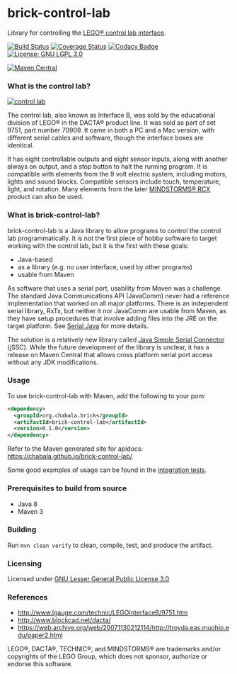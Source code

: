 # brick-control-lab

Library for controlling the [LEGO® control lab interface][1].

[![Build Status][2]][3]
[![Coverage Status][7]][8]
[![Codacy Badge][5]][6]
[![License: GNU LGPL 3.0][4]](https://www.gnu.org/licenses/lgpl-3.0.en.html)

[![Maven Central][16]][17]

### What is the control lab?

[![control lab][9]][10]

The control lab, also known as Interface B, was sold by the educational division of LEGO® in the DACTA® product line.
It was sold as part of set 9751, part number 70909. It came in both a PC and a Mac version, with different serial cables
and software, though the interface boxes are identical.

It has eight controllable outputs and eight sensor inputs, along with another always on output, and a stop button to
halt the running program.
It is compatible with elements from the 9 volt electric system, including motors, lights and sound blocks.
Compatible sensors include touch, temperature, light, and rotation. Many elements from the later [MINDSTORMS® RCX][11]
product can also be used.

### What is brick-control-lab?

brick-control-lab is a Java library to allow programs to control the control lab programmatically. It is not the first
piece of hobby software to target working with the control lab, but it is the first with these goals:
* Java-based
* as a library (e.g. no user interface, used by other programs)
* usable from Maven

As software that uses a serial port, usability from Maven was a challenge. The standard Java Communications API
(JavaComm) never had a reference implementation that worked on all major platforms. There is an independent serial
library, RxTx, but neither it nor JavaComm are usable from Maven, as they have setup procedures that involve adding
files into the JRE on the target platform. See [Serial Java][14] for more details.

The solution is a relatively new library called [Java Simple Serial Connector][15] (jSSC). While the future development
of the library is unclear, it has a release on Maven Central that allows cross platform serial port access without any
JDK modifications.

### Usage

To use brick-control-lab with Maven, add the following to your pom:

```xml
<dependency>
  <groupId>org.chabala.brick</groupId>
  <artifactId>brick-control-lab</artifactId>
  <version>0.1.0</version>
</dependency>
```

Refer to the Maven generated site for apidocs: https://chabala.github.io/brick-control-lab/

Some good examples of usage can be found in the
[integration tests](src/test/java/org/chabala/brick/controllab/ControlLabIT.java).

### Prerequisites to build from source
* Java 8
* Maven 3

### Building
Run ```mvn clean verify``` to clean, compile, test, and produce the artifact.

### Licensing
Licensed under [GNU Lesser General Public License 3.0](https://www.gnu.org/licenses/lgpl-3.0.en.html)

### References

* <http://www.lgauge.com/technic/LEGOInterfaceB/9751.htm>
* <http://www.blockcad.net/dacta/>
* <https://web.archive.org/web/20071130212114/http://troyda.eas.muohio.edu/paper2.html>

[1]: http://www.peeron.com/inv/sets/9751-1
[2]: https://travis-ci.org/chabala/brick-control-lab.svg?branch=master
[3]: https://travis-ci.org/chabala/brick-control-lab
[4]: https://img.shields.io/badge/license-GNU_LGPL_3.0-brightgreen.svg
[5]: https://api.codacy.com/project/badge/Grade/f05f0d18f49a48659b1066884a7fef68
[6]: https://www.codacy.com/app/chabala/brick-control-lab
[7]: https://coveralls.io/repos/github/chabala/brick-control-lab/badge.svg?branch=master
[8]: https://coveralls.io/github/chabala/brick-control-lab?branch=master
[9]: https://www.bricklink.com/SL/9751-1.jpg
[10]: https://www.bricklink.com/catalogItemPic.asp?S=9751-1
[11]: https://en.wikipedia.org/wiki/Lego_Mindstorms#RCX
[14]: https://en.wikibooks.org/wiki/Serial_Programming/Serial_Java
[15]: https://github.com/scream3r/java-simple-serial-connector
[16]: https://maven-badges.herokuapp.com/maven-central/org.chabala.brick/brick-control-lab/badge.svg
[17]: https://maven-badges.herokuapp.com/maven-central/org.chabala.brick/brick-control-lab

LEGO®, DACTA®, TECHNIC®, and MINDSTORMS® are trademarks and/or copyrights of the LEGO Group,
which does not sponsor, authorize or endorse this software.
